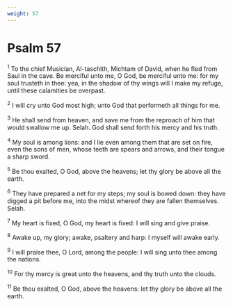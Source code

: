 ```yaml
---
weight: 57
---
```


# Psalm 57

<sup>1</sup> To the chief Musician, Al-taschith, Michtam of David, when he fled from Saul in the cave. Be merciful unto me, O God, be merciful unto me: for my soul trusteth in thee: yea, in the shadow of thy wings will I make my refuge, until these calamities be overpast. 

<sup>2</sup> I will cry unto God most high; unto God that performeth all things for me. 

<sup>3</sup> He shall send from heaven, and save me from the reproach of him that would swallow me up. Selah. God shall send forth his mercy and his truth. 

<sup>4</sup> My soul is among lions: and I lie even among them that are set on fire, even the sons of men, whose teeth are spears and arrows, and their tongue a sharp sword. 

<sup>5</sup> Be thou exalted, O God, above the heavens; let thy glory be above all the earth. 

<sup>6</sup> They have prepared a net for my steps; my soul is bowed down: they have digged a pit before me, into the midst whereof they are fallen themselves. Selah. 

<sup>7</sup> My heart is fixed, O God, my heart is fixed: I will sing and give praise. 

<sup>8</sup> Awake up, my glory; awake, psaltery and harp: I myself will awake early. 

<sup>9</sup> I will praise thee, O Lord, among the people: I will sing unto thee among the nations. 

<sup>10</sup> For thy mercy is great unto the heavens, and thy truth unto the clouds. 

<sup>11</sup> Be thou exalted, O God, above the heavens: let thy glory be above all the earth. 


